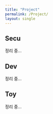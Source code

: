 ```yaml
---
title: "Project"
permalink: /Project/
layout: single
---
```


## Secu 

정리 중...

## Dev

정리 중...

## Toy

정리 중...
